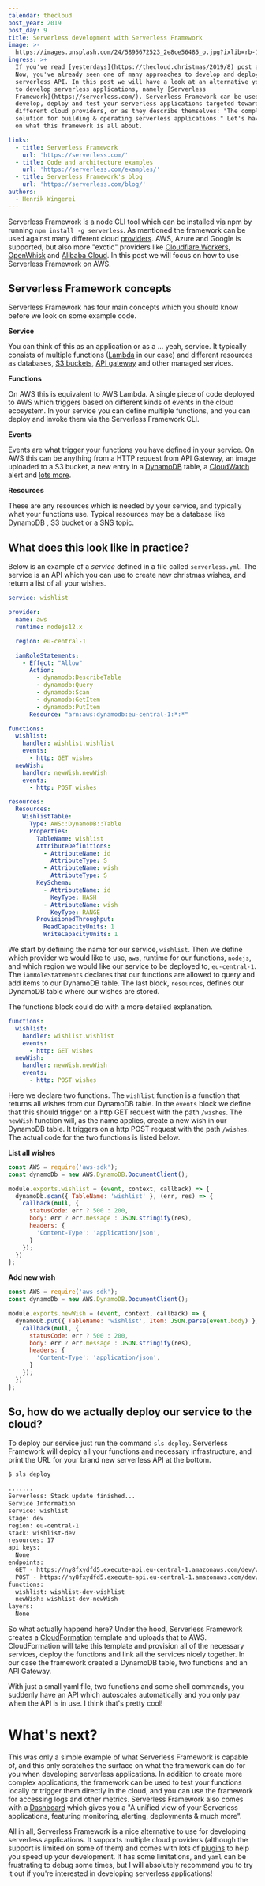 ```yaml
---
calendar: thecloud
post_year: 2019
post_day: 9
title: Serverless development with Serverless Framework
image: >-
  https://images.unsplash.com/24/5895672523_2e8ce56485_o.jpg?ixlib=rb-1.2.1&ixid=eyJhcHBfaWQiOjEyMDd9&auto=format&fit=crop&w=1800&q=80
ingress: >+
  If you've read [yesterdays](https://thecloud.christmas/2019/8) post about ZEIT
  Now, you've already seen one of many approaches to develop and deploy a
  serverless API. In this post we will have a look at an alternative you can use
  to develop serverless applications, namely [Serverless
  Framework](https://serverless.com/). Serverless Framework can be used to
  develop, deploy and test your serverless applications targeted towards
  different cloud providers, or as they describe themselves: "The complete
  solution for building & operating serverless applications." Let's have a look
  on what this framework is all about.

links:
  - title: Serverless Framework
    url: 'https://serverless.com/'
  - title: Code and architecture examples
    url: 'https://serverless.com/examples/'
  - title: Serverless Framework's blog
    url: 'https://serverless.com/blog/'
authors:
  - Henrik Wingerei
---
```

Serverless Framework is a node CLI tool which can be installed via npm by running `npm install -g serverless`. As mentioned the framework can be used against many different cloud [providers](https://serverless.com/framework/docs/providers/). AWS, Azure and Google is supported, but also more "exotic" providers like [Cloudflare Workers](https://workers.cloudflare.com/), [OpenWhisk](https://openwhisk.apache.org/) and [Alibaba Cloud](https://www.alibabacloud.com/). In this post we will focus on how to use Serverless Framework on AWS.

## Serverless Framework concepts

Serverless Framework has four main concepts which you should know before we look on some example code.

**Service**

You can think of this as an application or as a ... yeah, service. It typically  consists of multiple functions ([Lambda](https://docs.aws.amazon.com/lambda/) in our case) and different resources as databases, [S3 buckets](https://aws.amazon.com/s3/), [API gateway](https://aws.amazon.com/api-gateway/) and other managed services.

**Functions**

On AWS this is equivalent to AWS Lambda. A single piece of code deployed to AWS which triggers based on different kinds of events in the cloud ecosystem. In your service you can define multiple functions, and you can deploy and invoke them via the Serverless Framework CLI.

**Events**

Events are what trigger your functions you have defined in your service. On AWS this can be anything from a HTTP request from API Gateway, an image uploaded to a S3 bucket, a new entry in a [DynamoDB](https://aws.amazon.com/dynamodb) table, a [CloudWatch](https://aws.amazon.com/cloudwatch/) alert and [lots more](https://serverless.com/framework/docs/providers/aws/events/).

**Resources**

These are any resources which is needed by your service, and typically what your functions use. Typical resources may be a database like DynamoDB , S3 bucket or a [SNS](https://aws.amazon.com/sns/) topic.

## What does this look like in practice?

Below is an example of a *service* defined in a file called `serverless.yml`. The service is an API which you can use to create new christmas wishes, and return a list of all your wishes.

```yaml
service: wishlist

provider:
  name: aws
  runtime: nodejs12.x

  region: eu-central-1

  iamRoleStatements:
    - Effect: "Allow"
      Action:
        - dynamodb:DescribeTable
        - dynamodb:Query
        - dynamodb:Scan
        - dynamodb:GetItem
        - dynamodb:PutItem
      Resource: "arn:aws:dynamodb:eu-central-1:*:*"

functions:
  wishlist:
    handler: wishlist.wishlist
    events:
      - http: GET wishes
  newWish:
    handler: newWish.newWish
    events:
      - http: POST wishes

resources:
  Resources:
    WishlistTable:
      Type: AWS::DynamoDB::Table
      Properties:
        TableName: wishlist
        AttributeDefinitions:
          - AttributeName: id
            AttributeType: S
          - AttributeName: wish
            AttributeType: S
        KeySchema:
          - AttributeName: id
            KeyType: HASH
          - AttributeName: wish
            KeyType: RANGE
        ProvisionedThroughput:
          ReadCapacityUnits: 1
          WriteCapacityUnits: 1
```

We start by defining the name for our service, `wishlist`. Then we define which provider we would like to use, `aws`, runtime for our functions, `nodejs`, and which region we would like our service to be deployed to, `eu-central-1`. The `iamRoleStatements` declares that our functions are allowed to query and add items to our DynamoDB table. The last block, `resources`, defines our DynamoDB table where our wishes are stored.

The functions block could do with a more detailed explanation.

```yaml
functions:
  wishlist:
    handler: wishlist.wishlist
    events:
      - http: GET wishes
  newWish:
    handler: newWish.newWish
    events:
      - http: POST wishes
```

Here we declare two functions. The `wishlist` function is a function that returns all wishes from our DynamoDB table. In the `events` block we define that this should trigger on a http GET request with the path `/wishes`. The `newWish` function will, as the name applies, create a new wish in our DynamoDB table. It triggers on a http POST request with the path `/wishes`. The actual code for the two functions is listed below.

**List all wishes**
```js
const AWS = require('aws-sdk');
const dynamoDb = new AWS.DynamoDB.DocumentClient();

module.exports.wishlist = (event, context, callback) => {
  dynamoDb.scan({ TableName: 'wishlist' }, (err, res) => {
    callback(null, {
      statusCode: err ? 500 : 200,
      body: err ? err.message : JSON.stringify(res),
      headers: {
        'Content-Type': 'application/json',
      }
    });
  })
};

```

**Add new wish**
```js
const AWS = require('aws-sdk');
const dynamoDb = new AWS.DynamoDB.DocumentClient();

module.exports.newWish = (event, context, callback) => {
  dynamoDb.put({ TableName: 'wishlist', Item: JSON.parse(event.body) }, (err, res) => {
    callback(null, {
      statusCode: err ? 500 : 200,
      body: err ? err.message : JSON.stringify(res),
      headers: {
        'Content-Type': 'application/json',
      }
    });
  })
};


```

## So, how do we actually deploy our service to the cloud? 

To deploy our service just run the command `sls deploy`. Serverless Framework will deploy all your functions and necessary infrastructure, and print the URL for your brand new serverless API at the bottom.

```bash
$ sls deploy

.......
Serverless: Stack update finished...
Service Information
service: wishlist
stage: dev
region: eu-central-1
stack: wishlist-dev
resources: 17
api keys:
  None
endpoints:
  GET - https://ny8fxydfd5.execute-api.eu-central-1.amazonaws.com/dev/wishes
  POST - https://ny8fxydfd5.execute-api.eu-central-1.amazonaws.com/dev/wishes
functions:
  wishlist: wishlist-dev-wishlist
  newWish: wishlist-dev-newWish
layers:
  None
```

So what actually happend here? Under the hood, Serverless Framework creates a [CloudFormation](https://aws.amazon.com/cloudformation/) template and uploads that to AWS. CloudFormation will take this template and provision all of the necessary services, deploy the functions and link all the services nicely together. In our case the framework created a DynamoDB table, two functions and an API Gateway. 

With just a small yaml file, two functions and some shell commands, you suddenly have an API which autoscales automatically and you only pay when the API is in use. I think that's pretty cool!

# What's next?

This was only a simple example of what Serverless Framework is capable of, and this only scratches the surface on what the framework can do for you when developing serverless applications. In addition to create more complex applications, the framework can be used to test your functions locally or trigger them directly in the cloud, and you can use the framework for accessing logs and other metrics. Serverless Framework also comes with a [Dashboard](https://serverless.com/dashboard/) which gives you a "A unified view of your Serverless applications, featuring monitoring, alerting, deployments & much more". 

All in all, Serverless Framework is a nice alternative to use for developing serverless applications. It supports multiple cloud providers (although the support is limited on some of them) and comes with lots of [plugins](https://serverless.com/plugins/) to help you speed up your development. It has some limitations, and `yaml` can be frustrating to debug some times, but I will absolutely recommend you to try it out if you're interested in developing serverless applications!

